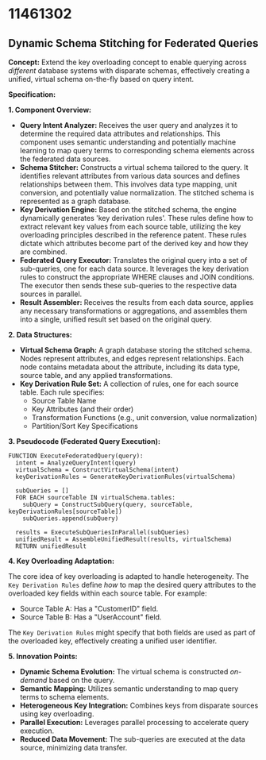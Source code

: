 # 11461302

## Dynamic Schema Stitching for Federated Queries

**Concept:** Extend the key overloading concept to enable querying across *different* database systems with disparate schemas, effectively creating a unified, virtual schema on-the-fly based on query intent.

**Specification:**

**1. Component Overview:**

*   **Query Intent Analyzer:** Receives the user query and analyzes it to determine the required data attributes and relationships. This component uses semantic understanding and potentially machine learning to map query terms to corresponding schema elements across the federated data sources.
*   **Schema Stitcher:**  Constructs a virtual schema tailored to the query.  It identifies relevant attributes from various data sources and defines relationships between them.  This involves data type mapping, unit conversion, and potentially value normalization.  The stitched schema is represented as a graph database.
*   **Key Derivation Engine:** Based on the stitched schema, the engine dynamically generates 'key derivation rules'. These rules define how to extract relevant key values from each source table, utilizing the key overloading principles described in the reference patent.  These rules dictate which attributes become part of the derived key and how they are combined.
*   **Federated Query Executor:**  Translates the original query into a set of sub-queries, one for each data source. It leverages the key derivation rules to construct the appropriate WHERE clauses and JOIN conditions. The executor then sends these sub-queries to the respective data sources in parallel.
*   **Result Assembler:** Receives the results from each data source, applies any necessary transformations or aggregations, and assembles them into a single, unified result set based on the original query.

**2. Data Structures:**

*   **Virtual Schema Graph:** A graph database storing the stitched schema. Nodes represent attributes, and edges represent relationships. Each node contains metadata about the attribute, including its data type, source table, and any applied transformations.
*   **Key Derivation Rule Set:** A collection of rules, one for each source table. Each rule specifies:
    *   Source Table Name
    *   Key Attributes (and their order)
    *   Transformation Functions (e.g., unit conversion, value normalization)
    *   Partition/Sort Key Specifications

**3. Pseudocode (Federated Query Execution):**

```
FUNCTION ExecuteFederatedQuery(query):
  intent = AnalyzeQueryIntent(query)
  virtualSchema = ConstructVirtualSchema(intent)
  keyDerivationRules = GenerateKeyDerivationRules(virtualSchema)

  subQueries = []
  FOR EACH sourceTable IN virtualSchema.tables:
    subQuery = ConstructSubQuery(query, sourceTable, keyDerivationRules[sourceTable])
    subQueries.append(subQuery)

  results = ExecuteSubQueriesInParallel(subQueries)
  unifiedResult = AssembleUnifiedResult(results, virtualSchema)
  RETURN unifiedResult
```

**4. Key Overloading Adaptation:**

The core idea of key overloading is adapted to handle heterogeneity. The `Key Derivation Rules` define *how* to map the desired query attributes to the overloaded key fields within each source table. For example:

*   Source Table A:  Has a "CustomerID" field.
*   Source Table B: Has a "UserAccount" field.

The `Key Derivation Rules` might specify that both fields are used as part of the overloaded key, effectively creating a unified user identifier.

**5. Innovation Points:**

*   **Dynamic Schema Evolution:** The virtual schema is constructed *on-demand* based on the query.
*   **Semantic Mapping:** Utilizes semantic understanding to map query terms to schema elements.
*   **Heterogeneous Key Integration:**  Combines keys from disparate sources using key overloading.
*   **Parallel Execution:**  Leverages parallel processing to accelerate query execution.
*   **Reduced Data Movement:**  The sub-queries are executed at the data source, minimizing data transfer.